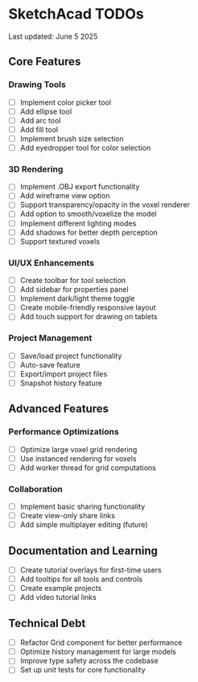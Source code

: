 # SketchAcad TODOs

Last updated: June 5 2025

## Core Features

### Drawing Tools

- [ ] Implement color picker tool
- [ ] Add ellipse tool
- [ ] Add arc tool
- [ ] Add fill tool
- [ ] Implement brush size selection
- [ ] Add eyedropper tool for color selection

### 3D Rendering

- [ ] Implement .OBJ export functionality
- [ ] Add wireframe view option
- [ ] Support transparency/opacity in the voxel renderer
- [ ] Add option to smooth/voxelize the model
- [ ] Implement different lighting modes
- [ ] Add shadows for better depth perception
- [ ] Support textured voxels

### UI/UX Enhancements

- [ ] Create toolbar for tool selection
- [ ] Add sidebar for properties panel
- [ ] Implement dark/light theme toggle
- [ ] Create mobile-friendly responsive layout
- [ ] Add touch support for drawing on tablets

### Project Management

- [ ] Save/load project functionality
- [ ] Auto-save feature
- [ ] Export/import project files
- [ ] Snapshot history feature

## Advanced Features

### Performance Optimizations

- [ ] Optimize large voxel grid rendering
- [ ] Use instanced rendering for voxels
- [ ] Add worker thread for grid computations

### Collaboration

- [ ] Implement basic sharing functionality
- [ ] Create view-only share links
- [ ] Add simple multiplayer editing (future)

## Documentation and Learning

- [ ] Create tutorial overlays for first-time users
- [ ] Add tooltips for all tools and controls
- [ ] Create example projects
- [ ] Add video tutorial links

## Technical Debt

- [ ] Refactor Grid component for better performance
- [ ] Optimize history management for large models
- [ ] Improve type safety across the codebase
- [ ] Set up unit tests for core functionality
